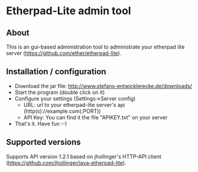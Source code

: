 # Etherpad-Lite admin tool

## About
This is an gui-based administration tool to administrate your etherpad lite server (https://github.com/ether/etherpad-lite).

## Installation / configuration
- Download the jar file: http://www.stefans-entwicklerecke.de/downloads/
- Start the program (double click on it)
- Configure your settings (Settings->Server config)
  - URL: url to your etherpad-lite server's api (http(s)://example.com(:PORT))
  - API Key: You can find it the file "APIKEY.txt" on your server
- That's it. Have fun :-)

## Supported versions
Supports API version 1.2.1 based on jhollinger's HTTP-API client (https://github.com/jhollinger/java-etherpad-lite).
